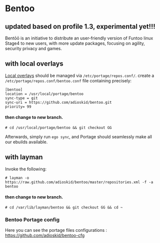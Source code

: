 # Bentoo

## updated based on profile 1.3, experimental yet!!!

Bentōō is an initiative to distribute an user-friendly version of Funtoo linux Stage4 to new users, with more update packages, focusing on agility, security privacy and games.

## with local overlays

[Local overlays](https://www.funtoo.org/Local_Overlay) should be managed via `/etc/portage/repos.conf/`.
create a `/etc/portage/repos.conf/bentoo.conf` file containing precisely:

```
[bentoo]
location = /usr/local/portage/bentoo
sync-type = git
sync-uri = https://github.com/adioskid/bentoo.git
priority= 99
```
#### then change to new branch.
```
# cd /usr/local/portage/bentoo && git checkout GG
```

Afterwards, simply run `ego sync`, and Portage should seamlessly make all our ebuilds available.

## with layman

Invoke the following:

```
# layman -o https://raw.github.com/adioskid/bentoo/master/repositories.xml -f -a bentoo
```
#### then change to new branch.
```
# cd /var/lib/layman/bentoo && git checkout GG && cd ~
```

### Bentoo Portage config

Here you can see the portage files configurations : https://github.com/adioskid/bentoo-cfg
